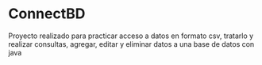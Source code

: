 # ConnectBD
Proyecto realizado para practicar acceso a datos en formato csv, tratarlo y realizar consultas, agregar, editar y eliminar datos a una base de datos con java
